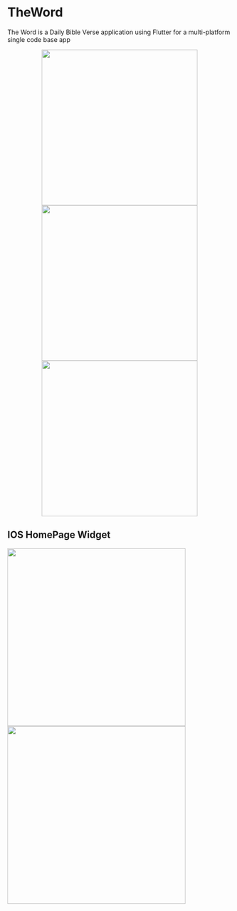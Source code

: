 # TheWord
The Word is a Daily Bible Verse application using Flutter for a multi-platform single code base app
<center>
<img src="https://github.com/user-attachments/assets/21264e50-58c9-4963-9952-6d08d6554fe6" width="350">
<img src="https://github.com/user-attachments/assets/c7c5d6af-f2c8-4629-9346-897c8555d666" width="350">
<img src="https://github.com/user-attachments/assets/99925d2a-a27f-4444-9017-b6b26f3e68da" width="350">
</center>

## IOS HomePage Widget
<img src="https://github.com/user-attachments/assets/68aeb900-c286-46f1-8ad5-d14a5e4d89b8" width="400">
<img src="https://github.com/user-attachments/assets/118c7c18-b894-4159-ac20-6300ebd3692b" width="400">

